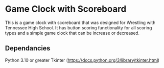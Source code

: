 # Game Clock with Scoreboard

This is a game clock with scoreboard that was designed for Wrestling with Tennessee High School.
It has button scoring functionality for all scoring types and a simple game clock that can be increase or decreased.

## Dependancies
Python 3.10 or greater
Tkinter (https://docs.python.org/3/library/tkinter.html)